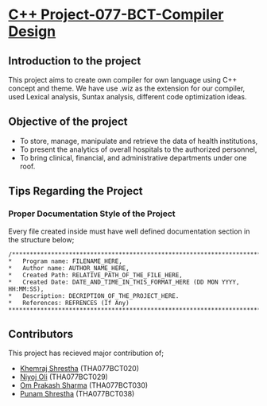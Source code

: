 # [C++ Project-077-BCT-Compiler Design](https://github.com/niyoj/compiler-design)

## Introduction to the project
This project aims to create own compiler for own language using C++ concept and theme. We have use .wiz as the extension for our compiler, used Lexical analysis, Suntax analysis, different code optimization ideas. 

## Objective of the project
* To store, manage, manipulate and retrieve the data of health institutions,
* To present the analytics of overall hospitals to the authorized personnel,
* To bring clinical, financial, and administrative departments under one roof.

## Tips Regarding the Project
### Proper Documentation Style of the Project
Every file created inside must have well defined documentation section in the structure below;
````
/******************************************************************************************************
*   Program name: FILENAME_HERE,
*   Author name: AUTHOR_NAME_HERE, 
*   Created Path: RELATIVE_PATH_OF_THE_FILE_HERE,
*   Created Date: DATE_AND_TIME_IN_THIS_FORMAT_HERE (DD MON YYYY, HH:MM:SS),
*   Description: DECRIPTION_OF_THE_PROJECT_HERE.
*   References: REFRENCES (If Any)
*******************************************************************************************************/
````

## Contributors
This project has recieved major contribution of;
* [Khemraj Shrestha](https://github.com/itsmekhemraj) \(THA077BCT020\)
* [Niyoj Oli](https://github.com/niyoj) \(THA077BCT029\)
* [Om Prakash Sharma](https://github.com/ompiepy) \(THA077BCT030\)
* [Punam Shrestha](https://github.com/punamshrestha1) \(THA077BCT038\)
